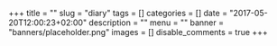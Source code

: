 +++
title = ""
slug = "diary"
tags = []
categories = []
date = "2017-05-20T12:00:23+02:00"
description = ""
menu = ""
banner = "banners/placeholder.png"
images = []
disable_comments = true
+++

<!--more-->

